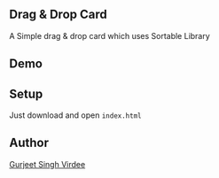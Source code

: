 ## Drag & Drop Card
A Simple drag & drop card which uses Sortable Library

## Demo



## Setup

Just download and open `index.html`

## Author

[Gurjeet Singh Virdee](https://github.com/gurjeetsinghvirdee)